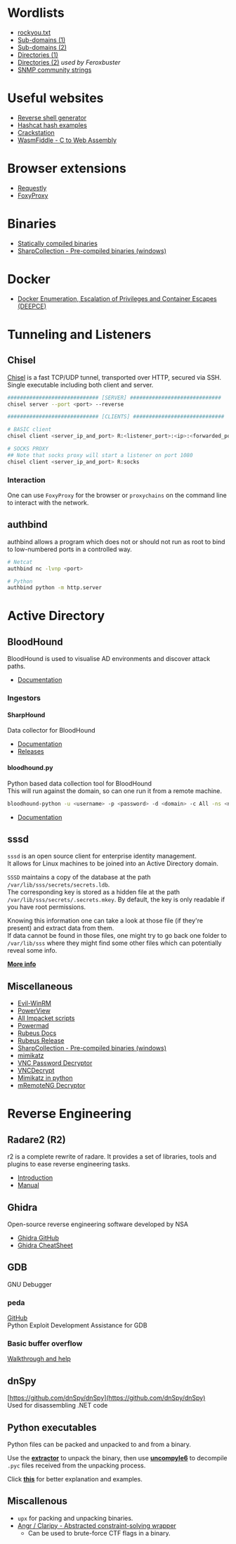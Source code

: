 # Wordlists
- [rockyou.txt](https://github.com/zacheller/rockyou)
- [Sub-domains (1)](https://github.com/n0kovo/n0kovo_subdomains)
- [Sub-domains (2)](https://github.com/rbsec/dnscan/tree/master)
- [Directories (1)](https://github.com/daviddias/node-dirbuster/tree/master/lists)
- [Directories (2)](https://github.com/danielmiessler/SecLists/blob/master/Discovery/Web-Content/raft-medium-directories-lowercase.txt) *used by Feroxbuster*
- [SNMP community strings](https://github.com/fuzzdb-project/fuzzdb/blob/master/wordlists-misc/wordlist-common-snmp-community-strings.txt)

# Useful websites
- [Reverse shell generator](https://www.revshells.com/)
- [Hashcat hash examples](https://hashcat.net/wiki/doku.php?id=example_hashes)
- [Crackstation](https://crackstation.net/)
- [WasmFiddle - C to Web Assembly](https://wasdk.github.io/WasmFiddle/)     

# Browser extensions
- [Requestly](https://chromewebstore.google.com/detail/requestly-open-source-htt/mdnleldcmiljblolnjhpnblkcekpdkpa?pli=1)
- [FoxyProxy](https://chromewebstore.google.com/detail/foxyproxy-basic/dookpfaalaaappcdneeahomimbllocnb)

# Binaries
- [Statically compiled binaries](https://github.com/andrew-d/static-binaries/)
- [SharpCollection - Pre-compiled binaries (windows)](https://github.com/Flangvik/SharpCollection/tree/master/NetFramework_4.5_x64)

# Docker
- [Docker Enumeration, Escalation of Privileges and Container Escapes (DEEPCE)](https://github.com/stealthcopter/deepce)

# Tunneling and Listeners
## Chisel
[Chisel](https://github.com/jpillora/chisel) is a fast TCP/UDP tunnel, transported over HTTP, secured via SSH. Single executable including both client and server.    
```bash
############################# [SERVER] #############################
chisel server --port <port> --reverse

############################# [CLIENTS] #############################

# BASIC client
chisel client <server_ip_and_port> R:<listener_port>:<ip>:<forwarded_port>

# SOCKS PROXY
## Note that socks proxy will start a listener on port 1080
chisel client <server_ip_and_port> R:socks
```

### Interaction
One can use `FoxyProxy` for the browser or `proxychains` on the command line to interact with the network.

## authbind
authbind allows a program which does not or should not run as root to bind to low-numbered ports in a controlled way.
```bash
# Netcat
authbind nc -lvnp <port>

# Python
authbind python -m http.server
```

# Active Directory
## BloodHound
BloodHound is used to visualise AD environments and discover attack paths.        
- [Documentation](https://bloodhound.readthedocs.io/en/latest/index.html)

### Ingestors
#### SharpHound
Data collector for BloodHound     
- [Documentation](https://bloodhound.readthedocs.io/en/latest/data-collection/sharphound.html)         
- [Releases](https://github.com/BloodHoundAD/BloodHound/tree/master/Collectors)

#### bloodhound.py
Python based data collection tool for BloodHound        
This will run against the domain, so can one run it from a remote machine.
```bash
bloodhound-python -u <username> -p <password> -d <domain> -c All -ns <nameserver>                
```
- [Documentation](https://github.com/fox-it/BloodHound.py)

## sssd
`sssd` is an open source client for enterprise identity management.           
It allows for Linux machines to be joined into an Active Directory domain.

`SSSD` maintains a copy of the database at the path `/var/lib/sss/secrets/secrets.ldb`.     
The corresponding key is stored as a hidden file at the path `/var/lib/sss/secrets/.secrets.mkey`. By default, the key is only readable if you have root permissions.

Knowing this information one can take a look at those file (if they're present) and extract data from them.    
If data cannot be found in those files, one might try to go back one folder to `/var/lib/sss` where they might find some other files which can potentially reveal some info.            

[**More info**](https://sssd.io/)  

## Miscellaneous
- [Evil-WinRM](https://github.com/Hackplayers/evil-winrm)
- [PowerView](https://github.com/PowerShellMafia/PowerSploit/blob/dev/Recon/PowerView.ps1)
- [All Impacket scripts](https://github.com/fortra/impacket/tree/master/examples)
- [Powermad](https://github.com/Kevin-Robertson/Powermad)
- [Rubeus Docs](https://github.com/GhostPack/Rubeus)
- [Rubeus Release](https://github.com/Flangvik/SharpCollection/blob/master/NetFramework_4.5_x64/Rubeus.exe)
- [SharpCollection - Pre-compiled binaries (windows)](https://github.com/Flangvik/SharpCollection/tree/master/NetFramework_4.5_x64)
- [mimikatz](https://github.com/gentilkiwi/mimikatz)
- [VNC Password Decryptor](https://github.com/trinitronx/vncpasswd.py)
- [VNCDecrypt](https://github.com/billchaison/VNCDecrypt)
- [Mimikatz in python](https://github.com/skelsec/pypykatz)
- [mRemoteNG Decryptor](https://github.com/kmahyyg/mremoteng-decrypt)

# Reverse Engineering
## Radare2 (R2)
r2 is a complete rewrite of radare. It provides a set of libraries, tools and plugins to ease reverse engineering tasks.     
- [Introduction](https://github.com/radareorg/radare2/blob/master/doc/intro.md)     
- [Manual](https://man.archlinux.org/man/radare2.1.en)

## Ghidra
Open-source reverse engineering software developed by NSA      
- [Ghidra GitHub](https://github.com/NationalSecurityAgency/ghidra)      
- [Ghidra CheatSheet](https://ghidra-sre.org/CheatSheet.html)

## GDB
GNU Debugger

### peda
[GitHub](https://github.com/longld/peda)          
Python Exploit Development Assistance for GDB

### Basic buffer overflow
[Walkthrough and help](https://samsclass.info/127/proj/p3-lbuf1.htm)

## dnSpy
[https://github.com/dnSpy/dnSpy](https://github.com/dnSpy/dnSpy)                
Used for disassembling .NET code

## Python executables
Python files can be packed and unpacked to and from a binary.       

Use the **[extractor](https://github.com/extremecoders-re/pyinstxtractor)** to unpack the binary, then use **[uncompyle6](https://pypi.org/project/uncompyle6/)** to decompile `.pyc` files received from the unpacking process.      

Click **[this](https://www.fortinet.com/blog/threat-research/unpacking-python-executables-windows-linux)** for better explanation and examples.

## Miscallenous
- `upx` for packing and unpacking binaries.
- [Angr / Claripy - Abstracted constraint-solving wrapper](https://github.com/angr/claripy?tab=readme-ov-file)
    - Can be used to brute-force CTF flags in a binary.